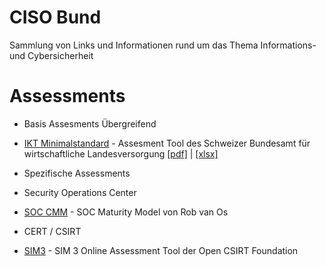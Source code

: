 # CISO Bund
Sammlung von Links und Informationen rund um das Thema Informations- und Cybersicherheit

# Assessments
- Basis Assesments Übergreifend
 - [IKT Minimalstandard](https://www.bwl.admin.ch/bwl/de/home/themen/ikt/ikt_minimalstandard.html) - Assesment Tool des Schweizer Bundesamt für wirtschaftliche Landesversorgung [[pdf]](https://www.bwl.admin.ch/dam/bwl/de/dokumente/themen/ikt/broschuere_minimalstandard.pdf.download.pdf/IKT_DE_2018_Web.pdf) | [[xlsx]](https://www.bwl.admin.ch/dam/bwl/de/dokumente/themen/ikt/excelblatt_minimalstandard.xlsx.download.xlsx/2023_IKT-Minimalstandard-Assessment.Tool-1.11.xlsx)

- Spezifische Assessments
 - Security Operations Center
  - [SOC CMM](https://www.soc-cmm.com/) - SOC Maturity Model von Rob van Os
 - CERT / CSIRT
  - [SIM3](https://opencsirt.org/csirt-maturity/sim3-online-tool/) - SIM 3 Online Assessment Tool der Open CSIRT Foundation
